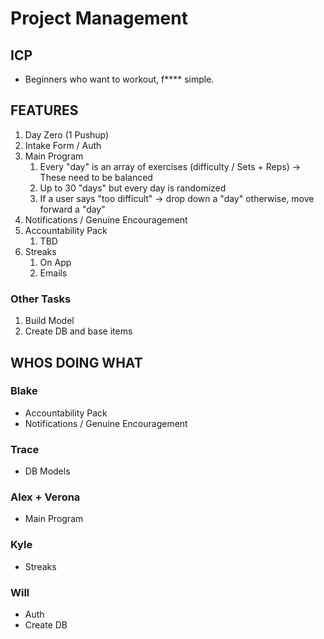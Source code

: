# Project Management

## ICP

- Beginners who want to workout, f\*\*\*\* simple.

## FEATURES

1. Day Zero (1 Pushup)
2. Intake Form / Auth
3. Main Program
   1. Every "day" is an array of exercises (difficulty / Sets + Reps) -> These need to be balanced
   2. Up to 30 "days" but every day is randomized
   3. If a user says "too difficult" -> drop down a "day" otherwise, move forward a "day"
4. Notifications / Genuine Encouragement
5. Accountability Pack
   1. TBD
6. Streaks
   1. On App
   2. Emails

### Other Tasks

1. Build Model
2. Create DB and base items

## WHOS DOING WHAT

### Blake

- Accountability Pack
- Notifications / Genuine Encouragement

### Trace

- DB Models

### Alex + Verona

- Main Program

### Kyle

- Streaks

### Will

- Auth
- Create DB
